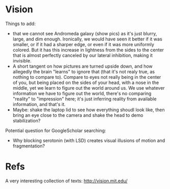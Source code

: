 # Vision

Things to add:
* that we cannot see Andromeda galaxy (show pics) as it's just blurry, large, and dim enough. Ironically, we would have seen it better if it was smaller, or if it had a sharper edge, or even if it was more uniformly colored. But it has this increase in lightness from the sides to the center that is almost perfectly canceled by our lateral inhibition, making it invisible.
* A short tangent on how pictures are turned upside down, and how allegedly the brain "learns" to ignore that (that it's not realy true, as nothing to compare to). Compare to eyes not really being in the center of you, but being placed on the sides of your head, with a nose in the middle, yet we learn to figure out the world around us. We use whatever information we have to figure out the world, there's no comparing "reality" to "impression" here; it's just inferring reality from available information, and that's it.
* Maybe: shake the laptop lid to see how everything shoudl look like, then bring an eye close to the camera and shake the head to demo stabilization?

Potential question for GoogleScholar searching:
* Why blocking serotonin (with LSD) creates visual illusions of motion and fragmentation?

# Refs

A very interesting collection of texts:
http://vision.mit.edu/
